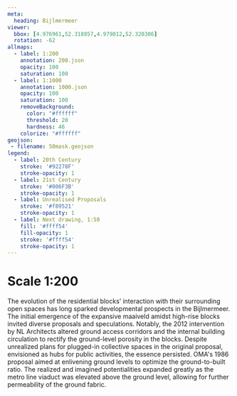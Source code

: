 ```yaml
---
meta:
  heading: Bijlmermeer
viewer:
  bbox: [4.976961,52.318857,4.979012,52.320306]
  rotation: -62
allmaps:
  - label: 1:200
    annotation: 200.json
    opacity: 100
    saturation: 100
  - label: 1:1000
    annotation: 1000.json
    opacity: 100
    saturation: 100
    removeBackground:
      color: "#ffffff"
      threshold: 20
      hardness: 46
    colorize: "#ffffff"
geojson:
 - filename: 50mask.geojson
legend:
  - label: 20th Century
    stroke: '#92278F'
    stroke-opacity: 1
  - label: 21st Century
    stroke: '#006F3B'
    stroke-opacity: 1
  - label: Unrealised Proposals
    stroke: '#f89521'
    stroke-opacity: 1
  - label: Next drawing, 1:50
    fill: '#ffff54'
    fill-opacity: 1
    stroke: '#ffff54'
    stroke-opacity: 1
---
```

# Scale 1:200

The evolution of the residential blocks’ interaction with their surrounding open spaces has long sparked developmental prospects in the Bijlmermeer. The initial emergence of the expansive maaiveld amidst high-rise blocks invited diverse proposals and speculations. Notably, the 2012 intervention by NL Architects altered ground access corridors and the internal building circulation to rectify the ground-level porosity in the blocks. Despite unrealized plans for plugged-in collective spaces in the original proposal, envisioned as hubs for public activities, the essence persisted. OMA's 1986 proposal aimed at enlivening ground levels to optimize the ground-to-built ratio. The realized and imagined potentialities expanded greatly as the metro line viaduct was elevated above the ground level, allowing for further permeability of the ground fabric.